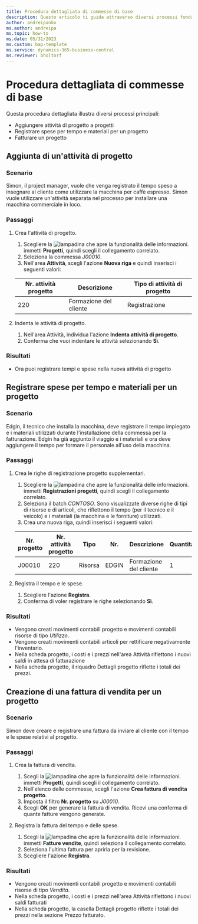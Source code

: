 ```yaml
---
title: Procedura dettagliata di commesse di base
description: Questo articolo ti guida attraverso diversi processi fondamentali di gestione dei progetti.
author: andreipanko
ms.author: andreipa
ms.topic: how-to
ms.date: 05/31/2023
ms.custom: bap-template
ms.service: dynamics-365-business-central
ms.reviewer: bholtorf
---
```

# <a name="walkthrough-of-basic-jobs"></a>Procedura dettagliata di commesse di base

Questa procedura dettagliata illustra diversi processi principali:

- Aggiungere attività di progetto a progetti
- Registrare spese per tempo e materiali per un progetto
- Fatturare un progetto

## <a name="adding-a-project-task"></a>Aggiunta di un'attività di progetto

### <a name="scenario"></a>Scenario

Simon, il project manager, vuole che venga registrato il tempo speso a insegnare al cliente come utilizzare la macchina per caffè espresso. Simon vuole utilizzare un'attività separata nel processo per installare una macchina commerciale in loco.

### <a name="steps"></a>Passaggi

1. Crea l'attività di progetto.

    1. Scegliere la ![lampadina che apre la funzionalità delle informazioni.](../../media/ui-search/search_small.png "Informazioni sull'operazione che si desidera eseguire") immetti **Progetti**, quindi scegli il collegamento correlato.  
    2. Seleziona la commessa *J00010*.
    3. Nell'area **Attività**, scegli l'azione **Nuova riga** e quindi inserisci i seguenti valori:
 
    |Nr. attività progetto|Descrizione|Tipo di attività di progetto|
    |------------|-----------|-------------|  
    |220|Formazione del cliente|Registrazione|

2. Indenta le attività di progetto.
   1. Nell'area Attività, individua l'azione **Indenta attività di progetto**.
   2. Conferma che vuoi indentare le attività selezionando **Sì**.

### <a name="results"></a>Risultati

 - Ora puoi registrare tempi e spese nella nuova attività di progetto

## <a name="record-time-and-material-expenses-to-a-project"></a>Registrare spese per tempo e materiali per un progetto

### <a name="scenario-1"></a>Scenario

Edgin, il tecnico che installa la macchina, deve registrare il tempo impiegato e i materiali utilizzati durante l'installazione della commessa per la fatturazione. Edgin ha già aggiunto il viaggio e i materiali e ora deve aggiungere il tempo per formare il personale all'uso della macchina.

### <a name="steps-1"></a>Passaggi

1. Crea le righe di registrazione progetto supplementari.

    1. Scegliere la ![lampadina che apre la funzionalità delle informazioni.](../../media/ui-search/search_small.png "Informazioni sull'operazione che si desidera eseguire") immetti **Registrazioni progetti**, quindi scegli il collegamento correlato.  
    2. Seleziona il batch *CONTOSO*. Sono visualizzate diverse righe di tipi di risorse e di articoli, che riflettono il tempo (per il tecnico e il veicolo) e i materiali (la macchina e le forniture) utilizzati.
    3. Crea una nuova riga, quindi inserisci i seguenti valori:
 
    |Nr. progetto|Nr. attività progetto|Tipo|Nr.|Descrizione|Quantità|
    |-------|------------|----|---|-----------|--------|  
    |J00010|220|Risorsa|EDGIN|Formazione del cliente|1|

2. Registra il tempo e le spese.
   1. Scegliere l'azione **Registra**.
   2. Conferma di voler registrare le righe selezionando **Sì**.

### <a name="results-1"></a>Risultati

- Vengono creati movimenti contabili progetto e movimenti contabili risorse di tipo *Utilizzo*.
- Vengono creati movimenti contabili articoli per rettificare negativamente l'inventario.
- Nella scheda progetto, i costi e i prezzi nell'area Attività riflettono i nuovi saldi in attesa di fatturazione
- Nella scheda progetto, il riquadro Dettagli progetto riflette i totali dei prezzi.

## <a name="creating-a-sales-invoice-for-a-project"></a>Creazione di una fattura di vendita per un progetto

### <a name="scenario-2"></a>Scenario

Simon deve creare e registrare una fattura da inviare al cliente con il tempo e le spese relativi al progetto.

### <a name="steps-2"></a>Passaggi

1. Crea la fattura di vendita.

    1. Scegli la ![lampadina che apre la funzionalità delle informazioni.](../../media/ui-search/search_small.png "Informazioni sull'operazione che si desidera eseguire") immetti **Progetti**, quindi scegli il collegamento correlato.  
    2. Nell'elenco delle commesse, scegli l'azione **Crea fattura di vendita progetto**.
    3. Imposta il filtro **Nr. progetto** su *J00010*.
    4. Scegli **OK** per generare la fattura di vendita. Ricevi una conferma di quante fatture vengono generate.

2. Registra la fattura del tempo e delle spese.

   1. Scegli la ![lampadina che apre la funzionalità delle informazioni.](../../media/ui-search/search_small.png "Informazioni sull'operazione che si desidera eseguire") immetti **Fatture vendite**, quindi seleziona il collegamento correlato.  
   2. Seleziona l'ultima fattura per aprirla per la revisione.
   3. Scegliere l'azione **Registra**.

### <a name="results-2"></a>Risultati

- Vengono creati movimenti contabili progetto e movimenti contabili risorse di tipo *Vendita*.
- Nella scheda progetto, i costi e i prezzi nell'area Attività riflettono i nuovi saldi fatturati
- Nella scheda progetto, la casella Dettagli progetto riflette i totali dei prezzi nella sezione Prezzo fatturato.
